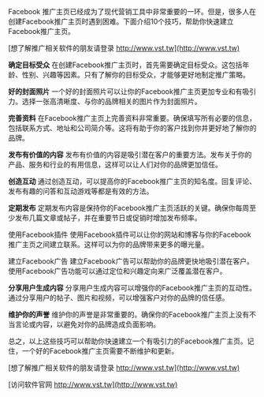 Facebook 推广主页已经成为了现代营销工具中非常重要的一环。但是，很多人在创建Facebook推广主页时遇到困难。下面介绍10个技巧，帮助你快速建立Facebook推广主页。

[想了解推广相关软件的朋友请登录 http://www.vst.tw](http://www.vst.tw)

**确定目标受众**
在创建Facebook推广主页时，首先需要确定目标受众。这包括年龄、性别、兴趣等因素。只有了解你的目标受众，才能够更好地制定推广策略。

**好的封面照片**
一个好的封面照片可以让你的Facebook推广主页更加专业和有吸引力。选择一张高清晰度、与你的品牌相关的图片作为封面照片。

**完善资料**
在Facebook推广主页上完善资料非常重要。确保填写所有必要的信息，包括联系方式、地址和公司简介等。这将有助于你的客户找到你并更好地了解你的品牌。

**发布有价值的内容**
发布有价值的内容是吸引潜在客户的重要方法。发布关于你的产品、服务和行业的有用信息，这样可以让人们对你的品牌更加信任。

**创造互动**
通过创造互动，可以提高你的Facebook推广主页的知名度。回复评论、发布有趣的问答和互动游戏等都是有效的方法。

**定期发布**
定期发布内容是保持你的Facebook推广主页活跃的关键。确保你每周至少发布几篇文章或帖子，并在重要节日或促销时增加发布频率。

使用Facebook插件
使用Facebook插件可以让你的网站和博客与你的Facebook推广主页之间建立联系。这样可以为你的品牌带来更多的曝光量。

建立Facebook广告
建立Facebook广告可以帮助你的品牌更快地吸引潜在客户。使用Facebook广告功能可以通过定位和兴趣定向来广泛覆盖潜在客户。

**分享用户生成内容**
分享用户生成内容可以增强你的Facebook推广主页的互动性。通过分享用户的帖子、图片和视频，可以增强客户对你的品牌的信任感。

**维护你的声誉**
维护你的声誉是非常重要的。确保你的Facebook推广主页上没有不当言论或内容，以避免对你的品牌造成负面影响。

总之，以上这些技巧可以帮助你快速建立一个有吸引力的Facebook推广主页。记住，一个好的Facebook推广主页需要不断维护和更新。

[想了解推广相关软件的朋友请登录 http://www.vst.tw](http://www.vst.tw)


[访问软件官网 http://www.vst.tw](http://www.vst.tw)
